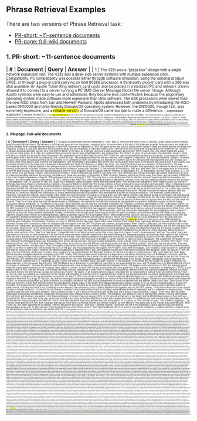 ## Phrase Retrieval Examples

There are two versions of Phrase Retrieval task:
* [PR-short: ~11-sentence documents](#1-pr-short-11-sentence-documents)
* [PR-page: full-wiki documents](#2-pr-page-full-wiki-documents)

### 1. PR-short: ~11-sentence documents


| **#** | **Document** | **Query** | **Answer** |
| <small>1 | <small>The 425t was a "pizza box" design with a single network expansion slot. The 433s was a desk-side server systems with multiple expansion slots. Compatibility. PC compatibility was possible either through software emulation, using the optional product DPCE, or through a plug-in card carrying an Intel 80286 processor. A third-party plug-in card with a 386 was also available. An Apollo Token Ring network card could also be placed in a standard PC and network drivers allowed it to connect to a server running a PC SMB (Server Message Block) file server. Usage. Although Apollo systems were easy to use and administer, they became less cost-effective because the proprietary operating system made software more expensive than Unix software. The 68K processors were slower than the new RISC chips from Sun and Hewlett-Packard. Apollo addressed both problems by introducing the RISC-based DN10000 and Unix-friendly Domain/OS operating system. However, the DN10000, though fast, was extremely expensive, and a <span style="background-color: #FFFF00">reliable version</span> of Domain/OS came too late to make a difference. | <small>dependable adaptation | <small>reliable version |
| <small>2 | <small>The <span style="background-color: #FFFF00">unpredictable nature</span> of life in the oPt is primarily due to the lack of control Palestinians have over their own affairs. This creates numerous obstacles to planning and implementing a monitoring program. Support. In the past financial support has been awarded by Oxfam-GB and UNICEF. References. 1 United Nations Millennium Development Goals (MDG’s)  2 UN MDG 7 – Target 10: United Nations Millennium Development Goal 7 aims to ensure environmental sustainability. Among the targets related to Goal 7, is Target 10: “To cut in half, by 2015, the proportion of people without sustainable access to safe drinking water and basic sanitation”. 3 The Palestinian Central Bureau of Statistics (PCBS) identified 708 communities within the oPt as part of the only comprehensive census in 1997. | <small>changeable character | <small>unpredictable nature |
| <small>3 | <small>All dependency libraries (OpenSSL, libcurl, zlib) are under similarly liberal open source license. The underlying standards are all Royalty Free as specified in Liberty Alliance and OASIS IPR policies. The TAS3 architecture, of which ZXID is the reference implementation, is covered by TAS3 Consortium "Royalty free to implement and use" pledge at www.tas3.eu section "Install and configure" (http://vds1628.sivit.org/tas3/?page_id=150#section3) History. ZXID was started in 2005 by Sampo Kellomäki while still working with Symlabs. In 2006 Sampo obtained a commitment from Symlabs to release the code under the Apache2 license, which effectively made ZXID an open source project. In 2009 the TAS3 project adopted ZXID as the reference implementation of TAS3 core security technologies. The 1.0 release and end of <span style="background-color: #FFFF00">initial development phase</span> happened in May 2011. ZXID is considered to be stable with respect to SAML2, ID-WSF2, and XACML2 features. ZXID continues to be an active open source project (as of October 2014) and new features, some of which may not be stable, continue to be added. | <small>beginning growth period | <small>initial development phase |
| <small>4 | <small>This myth symbolises the equipoise of yin and yang, here the fire of knowledge (reason and craft) and earthly stability. "Yan" is flame, scorching fire, or an excess of it (it is important to note that graphically it is a double "huo", "fire"). As an excess of fire brings destruction to the earth, it has to be controlled by a ruling principle. Nothing is good in itself, without limits; good outcomes depend on the proportion in the composition of things and their interactions, never on extremes in absolute terms. Huangdi and Yandi are complementary opposites, necessary for the existence of one another, and they are powers that exist together within the human being. "Bixia" mother goddess worship. The worship of mother goddesses for the cultivation of offspring is present all over China, but predominantly in northern provinces. There are nine main goddesses, and all of them tend to be considered as manifestations or attendant forces of a singular goddess identified variously as Bixia Yuanjun (the Lady of the Blue Dawn, , also known as the "Tiānxiān Niángniáng" , "Heavenly Immortal Lady", or "Tàishān Niángniáng" , "Lady of Mount Tai", or also "Jiǔtiān Shèngmǔ" , "Holy Mother of the Nine Skies") or Houtu, the goddess of the earth. Bixia herself is identified by Taoists as the more ancient goddess Xiwangmu, The general Chinese term for "goddess" is "nǚshén", and goddesses may receive many qualifying titles including "mǔ" ( "mother"), "lǎomǔ" ( "old mother"), "shèngmǔ" ( "holy mother"), "niángniáng" ( "lady"), "nǎinai" ( "granny"). The additional eight main goddesses of fertility, reproduction and growth are: Altars of goddess worship are usually arranged with Bixia at the center and two goddesses at her sides, most frequently the Lady of Eyesight and the Lady of Offspring. A <span style="background-color: #FFFF00">different figure</span> but with the same astral connections as Bixia is the Goddess of the Seven Stars ( "Qīxīng Niángniáng"). | <small>contrasting being | <small>different figure |
| <small>5 | <small>5. Although it was converted back later, the test successfully demonstrated chopper control trams could operate on the Melbourne tram system without causing interference, and all Z3-class trams were fitted with chopper controls. In March 2006, Z1-class' 81 was returned to service as the Karachi to Melbourne Tram for the 2006 Commonwealth Games. Renumbered W-11 in recognition of buses operated in Karachi, Pakistan famous for their entertainment value, it was decorated with lush designs and played Bhangra and Pakistani music. For the duration of the games it operated on the City Circle. It returned to service in the summer of 2006/07 operating Friday night City Circle services. Most of Z1-class were withdrawn following the introduction of the C and D class trams in 2001/02. Most were sold at auction, with some being donated to tram museums. In December 2013, 30 were still in service, by December 2015, 15 remained with the last withdrawn on 24 April 2016. Four have been preserved. Their internal refurbishment had less refurbished features than Z3-class, only <span style="background-color: #FFFF00">seat pads</span> and grab rails/anchors were replaced. | <small>bench mats | <small>seat pads |
| <small>6 | <small>The pelham is never legal for use in any western riding discipline, where either a snaffle bit or a curb bit is used. Driving. Variations of the pelham bit are often seen in driving in situations where a bit more control is required that can be obtained with a snaffle alone or with a combination of snaffle and overcheck. Shank designs and size are governed by the rules for various forms of competition and very considerably across disciplines from combined driving to draft horse showing. Polo. In polo, a pelham bit is one of the two bits most commonly used (the other being a gag bit). Double reins are held in one hand. Neck reining is used almost exclusively, and riders have <span style="background-color: #FFFF00">little or no need</span> to adjust the reins while riding. Draw reins are commonly used, on the snaffle ring. The rein lengths are adjusted so that the rein used normally is the snaffle rein, with the curb rein only coming into effect when needed. Such techniques are not legal in show disciplines and are exclusive to polo. | <small>don't require | <small>little or no need |
| <small>7 | <small>This caused some friction with Alex's brother and sisters; even their parents noticed the heightened levels of hostility and forced the children to see a psychologist. Alex eventually gave the others' powers back; the four reverted to their original names (except Alex, who named himself "Zero-G" and Julie, who was now called "Starstreak", the name Katie had chosen when she had Julie's powers). Speedball later tried to recruit Alex back into the New Warriors. Alex politely refused, citing the conflicts his membership would cause among his siblings, though Katie offered her services, to Speedball's chagrin. At some point outside of any <span style="background-color: #FFFF00">published story</span>, their parents discovered that the children had superpowers and were active as superheroes. Why Power Pack's parents could now retain this information without suffering mental trauma and insanity – thanks to telepathic manipulation by Byrel Whitemane that had previously been established as impossible to circumvent – has not been explained. Following the events of the 2000 mini-series, Julie left the family home in unrevealed circumstances to try to become an actress in Los Angeles. Despite Julie's departure from Power Pack, the team defeats Big Wheel. Katie is later seen in costume having beaten several A.I.M. agents unconscious, when Flatman and Doorman offered her membership in the Great Lakes Avengers but she declined, and Power Pack fight Grizzly in New Jersey, a sighting which is used as his alibi against charges that he robbed Madison Square Garden. During Marvel's "Civil War" event, Alex's codename Powerhouse was briefly mentioned by Hindsight Lad, an ex-teammate responsible for outing the secret identities of many New Warriors. | <small>disclosed narrative | <small>published story |
| <small>8 | <small>Bennelong and a companion became the first Australians to sail to Europe, where they met King George III. Bungaree accompanied the explorer Matthew Flinders on the first circumnavigation of Australia. Pemulwuy was accused of the first killing of a white settler in 1790, and Windradyne resisted early British expansion beyond the Blue Mountains. Conflict and disease. According to the historian Geoffrey Blainey, in Australia during the colonial period: "In a thousand isolated places there were occasional shootings and spearings. Even worse, smallpox, measles, influenza and other new diseases swept from one Aboriginal camp to another ... The main conqueror of Aborigines was to be disease and its ally, demoralisation". Conflict in the Hawkesbury Nepean river district near the settlement at Sydney continued from 1795 to 1816, including Pemulwuy's War (1795–1802), Tedbury's War (1808–1809) and the Nepean War (1814–1816), as well as the interwar violence of the 1804–1805 Conflict. It was fought using mostly guerrilla-warfare tactics; however, several conventional battles also took place. The wars resulted in the defeat of the Hawkesbury and Nepean Indigenous clans who were subsequently dispossessed of their lands. Even before the arrival of European settlers in <span style="background-color: #FFFF00">local districts</span> beyond coastal New South Wales, Eurasian disease often preceded them. | <small>regional sectors | <small>local districts |
| <small>9 | <small>Restraint advocates see nationalism as a powerful force, one that makes states even more resistant to outside conquest and thus makes the international system more stable. Restraint proponents also argue, drawing on thinkers like the Prussian strategist Carl von Clausewitz, that military force is a blunt, expensive, and unpredictable instrument, and that it accordingly should only be used rarely, for clear goals. Restraint is distinct from isolationism: isolationists favor restricting trade and immigration and tend to believe that events in the outside world have little impact within the United States. As already noted, it is sometimes confused with non-interventionism. Restraint, however, sees economic dynamism as a <span style="background-color: #FFFF00">key source</span> of national power and accordingly tends to argue for a relatively open trade system. Some restrainers call for supporting this trade system via significant naval patrols; others suggest that the international economy is resilient against disruptions and, with rare exceptions, does not require a powerful state to guarantee the security of global trade. Offshore balancing. In offshore balancing, the United States would refrain from significant involvement in security affairs overseas except to prevent a state from establishing hegemony in what offshore balancers identify as the world's three key strategic regions: western Europe, Northeast Asia, and the Persian Gulf. This strategy advocates a significantly reduced overseas presence compared to liberal hegemony, but argues that intervention is necessary in more circumstances than restraint. Offshore balancing is associated with offensive realist theories of state behavior: it believes that conquest can often enable states to gain power, and thus that a hegemon in regions with large economies, high populations, or critical resources could quickly become a global menace to U.S. national interests. | <small>main seed | <small>key source |
| <small>10 | <small>In Japan, the use of harpoons has been shown to yield a <span style="background-color: #FFFF00">poor rate</span> of instantaneous fatalities. Historic versions. Albert Moore's explosive harpoon. Among many patents for explosive harpoons is Albert Moore's patented hand-dart explosive harpoon. It was invented on March 16, 1844 (U.S. Patent No. 3,490). This was the first handheld explosive harpoon ever invented. No other equipment was required, and a small boat equipped with these harpoons could take down a whale or other similar marine creatures. Charles Burt’s explosive harpoon. Patented on May 6, 1851, by Charles Burt of Belfast, Maine (U.S Patent No. 8,073), this was the second harpoon of its kind. | <small>low percentage | <small>poor rate |
| <small>11 | <small>Davies’ division and the 2nd Iowa continually repelled <span style="background-color: #FFFF00">enemy attacks</span> while defending the line near the Robinett battery throughout the day. In the mid-afternoon, the Confederate forces staged one last desperate attack. The confederate forces charged at the 2nd Iowa with a large force, pushing the regiment backwards, a few of the enemy reaching the city. Here, the 2nd Iowa quickly regrouped and charged at the enemy, regaining the ground and capturing thirty-one enemy soldiers and one enemy flag. In the meantime, the final desperate charge to take the Robinett Battery occurred. Corporal John Bell of the 2nd Iowa described the final attack by the Confederates when he wrote: "No braver or more desperate assault was ever made, and as the shot and shells of our siege guns, accurately trained by months of skillful practice, tore dreadful gaps in the ranks of the enemy with the only effect of causing them to close up these gaps and press resistlessly forward, apparently as devoid of fear as wooden men, I thought, “These are not human beings; they are devils.”" However brave the men of the Confederate army were on the charge, their effort was of no use. Although many of the Confederate soldiers reached the Robinett battery, the nearby Phillips battery opened fire upon them forcing the men to retreat. Worn out from two long and hot days of fighting without reinforcements and dwindling supplies, the Confederate forces could not muster another attack. The Federal army remained in control of the city of Corinth. The 2nd Iowa fought in the Battle for Corinth with a force numbering 346. During the two days of fighting, the 2nd Iowa suffered a total of 108 casualties. | <small>opponent fights | <small>enemy attacks |
| <small>12 | <small>While attempting to travel to Stanleyville, a stronghold of pro-Lumumba support, his "own popularity" plagued him, as he meant to win over the countryside he stopped for speeches, allowing his captors to draw nearer to him and his family. Lumumba was ultimately murdered by his enemies in Katanga, with Belgian government participation. U.S. intelligence was kept informed. The United Nations Security Council was called into session on December 7, 1960, to consider Soviet demands that the UN seek Lumumba's immediate release, the immediate restoration of Lumumba as head of the Congo government, the disarming of the forces of Mobutu, and the immediate evacuation of Belgians from the Congo. Soviet Representative Valerian Zorin refused U.S. demands that he disqualify himself as Security Council President during the debate. Hammarskjöld, answering Soviet attacks against his Congo operations, said that if the UN forces were withdrawn from the Congo, "I fear everything will crumble." Lumumba fled <span style="background-color: #FFFF00">house arrest</span> in the capital in late November 1960. Following a U.N. report that Lumumba had been mistreated by his captors, his followers threatened (on December 9, 1960) to seize all Belgians and "start cutting off the heads of some of them" unless Lumumba was released within 48 hours. On January 14, 1961, Larry Devlin was informed of Lumumba's escape from house arrest and ultimate capture by Mobutu's forces. Lumumba was to be transferred to South Kasai, whose leader was intent on murdering Lumumba. Lumumba's scheduled transfer was suddenly switched from South Kasai to Katanga, whose leader also vowed to murder him. | <small>domicile sentence | <small>house arrest |
| <small>13 | <small>Titan II launch vehicle. The most <span style="background-color: #FFFF00">famous use</span> of the civilian Titan II was in the NASA Gemini program of crewed space capsules in the mid-1960s. Twelve Titan II GLVs were used to launch two U.S. uncrewed Gemini test launches and ten crewed capsules with two-person crews. All of the launches were successful. Starting in the late 1980s, some of the deactivated Titan IIs were converted into space launch vehicles to be used for launching U.S. Government payloads. The final such vehicle launched a Defense Meteorological Satellite Program (DMSP) weather satellite from Vandenberg Air Force Base, California, on 18 October 2003. Titan III. The Titan III was a modified Titan II with optional solid rocket boosters. It was developed on behalf of the United States Air Force as a heavy-lift satellite launcher to be used mainly to launch American military payloads and civilian intelligence agency satellites such as the Vela Hotel nuclear-test-ban monitoring satellites, observation and reconnaissance satellites (for intelligence-gathering), and various series of defense communications satellites. The Titan III core was similar to the Titan II, but had a few differences. These included: The Titan III family used the same basic LR-87 engines as Titan II (with performance enhancements over the years), however SRB-equipped variants had a heat shield over them as protection from the SRB exhaust and the engines were modified for air-starting. | <small>well-known employment | <small>famous use |
| <small>14 | <small>The Central Waterfront of Seattle, Washington, United States, is the most urbanized portion of the Elliott Bay shore. It runs from the Pioneer Square shore roughly northwest past Downtown Seattle and Belltown, ending at the <span style="background-color: #FFFF00">Broad Street site</span> of the Olympic Sculpture Park. The Central Waterfront was once the hub of Seattle's maritime activity. Since the construction of a container port to its south in the 1960s, the area has increasingly been converted to recreational and retail uses. As of 2008, several century-old piers are devoted to shops and restaurants. There are several parks, a Ferris wheel, an aquarium, and one over-water hotel. Some docks remain on the Central Waterfront, under the authority of the Port of Seattle, including a cruise ship dock, ferry terminals, and a fireboat dock. There are many architectural vestiges of the area's past status as the heart of a port, and a handful of businesses have remained in operation since that time. Location and extent. As with most Seattle neighborhoods, the Central Waterfront has no defined and agreed-upon boundaries. | <small>Broad Street location | <small>Broad Street site |
| <small>15 | <small>Gregg Easterbrook described the Copenhagen Accord as "vague, nonbinding comments about how other people should use less fossil fuel". According to Easterbrook, international climate change negotiations are "complex, expensive and goin' nowhere" and are prone to creating the appearance of action while distracting attention from the lack of real change. In the week following the end of the Copenhagen summit, carbon prices in the EU dropped to a six-month low. The Copenhagen Accord asked countries to submit emissions targets by the end of January 2010, and paves the way for further discussions to occur at the 2010 UN climate change conference in Mexico and the mid-year session in Bonn. By early February, 67 countries had registered their targets. Countries such as India and Association of Island States made clear that they believed that Copenhagen Accord could not replace negotiations within the UNFCCC. Other commentators consider that "the future of the UN's role in international climate deals is now in doubt." Failure blamed on developed countries. George Monbiot blamed the failure of the conference to achieve a <span style="background-color: #FFFF00">binding deal</span> on the United States Senate and Barack Obama. By negotiating the Copenhagen Accord with only a select group of nations, most of the UN member states were excluded. If poorer nations did not sign the Accord then they would be unable to access funds from richer nations to help them adapt to climate change. | <small>contractual agreement | <small>binding deal |
| <small>16 | <small>Arsen Zahray discovered these order 4 and 5 hexagons: The order 4 hexagon starts with 3 and ends with 39, its rows summing to 111. The order 5 hexagon starts with 6 and ends with 66 and sums to 244. An order 5 hexagon starting with 15, ending with 75 and summing to 305 is this: A higher sum than 305 for order 5 hexagons is not possible. Order 5 hexagons, were the "X" are placeholders for order 3 hexagons, which complete the <span style="background-color: #FFFF00">number sequence</span>. In the upper fits the hexagon with the sum 38 (numbers 1 to 19) and in the lower one of the 26 hexagons with the sum 0 (numbers -9 to 9). (for more informations visit the )  39 35 -14 21 -20  -16 -12 37 22 34 -4  X X X -5 -7 -1 36  X X X X -13 -17 30 23  X X X X X -6 24 -21 26  X X X X -3 0 28 -2  X X X 27 -11 -18 25  -15 -9 33 -8 29 31  38 32 -10 20 -19  30 28 -18 -13 -27  -30 -28 18 15 13 12  X X X 27 21 -22 -26  X X X X -11 -24 16 19  X X X X X -12 10 -20 22  X X X X -16 -21 11 26  X X X 20 14 -19 -15  -29 -25 17 24 23 -10  29 25 -17 -14 -23 An order 6 hexagon can be seen below. It was created by Louis Hoelbling, October 11, 2004: It starts with 21, ends with 111, and its sum is 546. This magic hexagon of order 7 was discovered using simulated annealing by Arsen Zahray on 22 March 2006: It starts with 2, ends with 128 and its sum is 635. An order 8 magic hexagon was generated by Louis K. Hoelbling on February 5, 2006: It starts with -84 and ends with 84, and its sum is 0. Magic T-hexagons. Hexagons can also be constructed with triangles, as the following diagrams show. | <small>digit series | <small>number sequence |
| <small>17 | <small>Guy or Guido (died before 819) was appointed to replace the late Roland as Warden of the Breton March after his death at the Battle of Roncesvalles in 778. Guy no more effectively exercised control over Brittany than his predecessor, but was the <span style="background-color: #FFFF00">chief contact</span> by which the Bretons knew French policy. His actual territory of control was the County of Nantes. Carolingian infighting distracted Guy and prevented him from exhibiting any real authority. It was to be Norman pressure on the Bretons which would open a portal to a French dynasty in Brittany under Berengar of Rennes. Guy was the son of Lambert and Teutberga of the Austrasian family of the Guideschi. Guy received his charge in Neustria and Nantes about 799, at the same time that his brother Frodoald received the county of Vannes. | <small>source of communication | <small>chief contact |
| <small>18 | <small>These advantages include the sharing of family language, values, and background. These advantages tend to filter into the respect they have towards one another and the sacrifice of individual task for the well-being of the business. Conflicts can arise due to the lack of, or the absence of, common goals for the business. A <span style="background-color: #FFFF00">frequent issue</span> that family businesses face is whether or not the separation of business and family roles are clear. Another issue may include making difficult decisions when it comes to what is best for the business and what is best for the family. Well over half of all family business end up failing before the second successor takes ownership and almost 90% will fail before the third successor takes ownership. Responses to workplace relationships. Responses that can be resulted from workplace relationships involve job productivity, worker morale, worker motivation, job satisfaction, job involvement, and gossip. In addition to these, managers can make decisions such as promotions, relocations, and terminations.Features of friendships include voluntary interaction, informality, communal norms, and socio-emotional goals. Features of organizations include involuntary interactions, formality, exchange norms, and instrumental goals. These features clash with each other when a workplace relationship is occurring. | <small>common problem | <small>frequent issue |
| <small>19 | <small>However, in order to avoid some issues, more powerful safety analysis techniques are constantly being developed. As safety and security issues can occur anytime, intentionally or not, more preventive strategies against loss or hacking are enhanced. These actions aim to focus on the possible causes of the problem, rather than solving an <span style="background-color: #FFFF00">already critical situation</span>. Computing. Computer security tries to defend computers by assuring that their networks are not accessed or disrupted. They approach different tactics in order to protect against attackers, creating barriers or lines of defense, through firewalls or encryption. However, losses result also from actions not executed properly (such as human errors) or from system errors among components. Losses could be prevented through preventive strategies and tactics. Security analysts could find possible attackers, highlighting their reasons, potential and purpose. Owning proper knowledge, security experts could assess their own system and identify the most suitable defense strategy. Tracing is one of the methods used by people in order to find any issue or deficiency in their system. | <small>at present precarious state | <small>already critical situation |
| <small>20 | <small>Many underwater work and activity skills are not directly related to the use of scuba equipment. Example applications: Training, assessment and certification. Scuba skills training is primarily provided by practical instruction directed by a registered or certified diving instructor. Additional practice and skills maintenance are the diver's responsibility. Recreational divers may attend refresher courses, which may involve revisions to earlier practices. Service providers such as dive shops and charter boats may require a checkout dive for divers unfamiliar with the region, or who haven't dived for some time. The checkout dive allows the diver to demonstrate basic skills relevant to the expected conditions. It is the individual diver's responsibility to maintain sufficient skill and fitness to dive safely and not endanger themselves or others, and to judge whether they are ready to handle the anticipated conditions. Skills retention. Although many scuba skills are safety critical, most are straightforward and are easily retained once learned given <span style="background-color: #FFFF00">occasional practice</span>. Recreational diver training. | <small>sporadic training | <small>occasional practice |
| <small>21 | <small>However, the <span style="background-color: #FFFF00">cunning man</span> returned, dug up the treasure and took it all. After some time, the naive man visited the cunning man and told him that he needed some of the money, so they both went to the tree, dug up the area and found nothing. Immediately the cunning man turned on the naive man and accused him of taking all the money. The naive man, protesting his innocence, ended up in court with the cunning man. The judge asked the cunning man to provide evidence for his claim, the cunning man claimed that the tree would testify that the naive man stole all the money. The judge, intrigued, took the court to the tree to hear its testimony. The cunning man had told his father to hide in the tree and pretend to be the voice of the tree when asked questions. After the tree answered the judges questions, the flabbergasted judge ordered the tree to be burnt down. The father, within the tree, started to scream and jumped out of the tree and confessed the whole plot to the judge. The judge then ruled in favour of the naive man and the cunning man had to return the dinars (gold coins). Sub-story thirteen - The merchant, the iron and the mice. | <small>crafty male | <small>cunning man |
| <small>22 | <small>They were very similar to the preceding W6-class, but with upholstered seats throughout. Thirteen had their frames built by Ansair. As of January 2020, none remained in service with Yarra Trams. Six W7 class trams are preserved by <span style="background-color: #FFFF00">heritage groups</span> in Australia and New Zealand. W8. SW6 922 was partly modernised at Preston Workshops in 1993. It was to be a prototype for rebuilding the remaining SW6 fleet with air conditioning, roller bearings, modern head and tail lights, fluorescent interior lighting, dot-matrix display and pantograph using many of the same components as used in the A2 and B2 class trams. It was designated the W8 class and renumbered 1101. The rebuild radically altered the appearance of the tram and the National Trust ordered the conversion be suspended before completion. Four (946, 957, 959 and 1010) were subsequently modernised from 2012 and designated the W8-class. The upgrades include improved traction motors, suspension and braking, improved crashworthiness and LED lighting, while retaining the general appearance of the original SW6 and W7s. | <small>familial communities | <small>heritage groups |
| <small>23 | <small>Preoperational children have not achieved this yet; their thinking is centered, which is defined as a propensity to focus on one salient aspect or one dimension of a problem while simultaneously neglecting other potentially relevant aspects. During Concrete Operational Stage. The concept of centration is observed predominantly in children in the preoperational stage of cognitive development. Conversely, children in the concrete operational stage demonstrate decentration - an ability to recognize <span style="background-color: #FFFF00">alternate point</span> of views and a straying away from egocentric thinking. Piaget concluded that, by age 7, children were able decenter their thoughts and acknowledge perspectives different than their own. This was evidenced by the consistent and correct selection of photographs by seven- and eight-year-olds in the 1956 study. An example of a correct answer would be if the child and the doll were situated on the complete opposite sides of the mountain model with a tree on the child's side and a large mountain in the middle acting as a visual barrier. A preoperational child would claim that the doll could see the tree, whereas the concrete operational child would select a photograph without the tree since the mountain is large enough to block the tree from the doll's view. A concrete operational child would pass the Three Mountain Problem task. Follow Up Studies. There has been some criticism that the Three Mountain Problem was too difficult for the children to understand, compounded with the additional requirement of matching their answer to a photograph. | <small>other modes | <small>alternate point |
| <small>24 | <small>Others asserted the existence of "a Communist plot to deplete the brainpower and sap the strength of a generation of American children". Dr. Charles Bett, a prominent anti-fluoridationist, charged that fluoridation was "better than using the atom bomb because the atom bomb has to be made, has to be transported to the place it is to be set off while poisonous fluorine has been placed right beside the water supplies by the Americans themselves ready to be dumped into the water mains whenever a Communist desires!" Similarly, a right-wing newsletter, the "American Capsule News", claimed that "the Soviet General Staff is very happy about it. Anytime they get ready to strike, and their 5th column takes over, there are tons and tons of this poison "standing by" municipal and military water systems ready to be poured in within 15 minutes." This controversy had a direct impact on local program during the 1950s and 1960s, where referendums on introducing fluoridation were defeated in over a thousand Florida communities. It was not until as late as the 1990s that fluoridated water was consumed by the majority of the population of the United States. The communist conspiracy argument declined in influence by the mid-1960s, becoming associated in the <span style="background-color: #FFFF00">public mind</span> with irrational fear and paranoia. It was portrayed in Stanley Kubrick's 1964 film "Dr. Strangelove", in which the character General Jack D. Ripper initiates a nuclear war in the hope of thwarting a communist plot to "sap and impurify" the "precious bodily fluids" of the American people with fluoridated water. Another satire appeared in the 1967 movie "In Like Flint", in which a character's fear of fluoridation is used to indicate that he is insane. Some anti-fluoridationists claimed that the conspiracy theories were damaging their goals; Dr. Frederick Exner, an anti-fluoridation campaigner in the early 1960s, told a conference: "most people are not prepared to believe that fluoridation is a communist plot, and if you say it is, you are successfully ridiculed by the promoters. It is being done, effectively, every day ... some of the people on our side are the fluoridators' 'fifth column'." | <small>perspective of humanity | <small>public mind |
| <small>25 | <small>Women tend connect more with their group members by exhibiting behaviors such as smiling more, maintaining eye, and are more diplomatic with their comments (Forsyth, 2010). The differences between men and women may suggest evolutionary stressors that have contributed to the development of these relationship and task oriented tendencies between men and women. Another explanation, proposed by Eagly and Carli (2007), attributes many of these findings not to average gender differences per se, but to a "selection effect" caused by gender bias and discrimination against women, whereby easier standards for men in attaining leadership positions as well as the fact that men make up the majority of executives results in a higher average of exceptionally skilled women than men in some leader roles. Women tend to feel more excluded from career related and informal interactions with the senior management compared to men. In fact, the term "glass ceiling" can be used to describe the hindrance women face in career advancement to top management positions. The tendency of men to dominate women in informal discussion groups has been observed in a number of scenarios including when both sexes were deemed to be androgynous, when group members were committed to equality of sexes, when women were more dispositionally dominant than men, and when both sexes were extroverted. Furthermore, it has been observed that the dispositionally dominant person is more likely to emerge as a leader in same-sex dyads, but in mixed-dyads, the dominant male is more likely to emerge as leader compared to a dominant female. A similar study conducted by the Management Research Group of 17,491 questionnaires found that out of common leadership competency areas surveyed, women were rated higher by their superiors in areas like credibility with management, future potential, insight, sensitivity, and working with diverse people. Men were ranked higher in business aptitude, <span style="background-color: #FFFF00">financial understanding</span>, and strategic planning, which the researchers note are seen to be critical to corporate advancement. No gender differences were found in competencies such as team performance, effective thinking, and willingness to listen and no differences were found in overall effectiveness. However, many of these studies on gender differences in leadership style rely on leader-only self-report data, which many leadership scholars describe as unreliable at best. | <small>fiscal knowledge | <small>financial understanding |

### 2. PR-page: Full-wiki documents

| **#** | **Document** | **Query** | **Answer** |
| <small>1 | <small>Martha Elizabeth Beall Mitchell (September 2, 1918 – May 31, 1976) was the wife of John N. Mitchell, United States Attorney General under President Richard Nixon. She became a controversial figure with her outspoken comments about the government at the time of the Watergate scandal. Early education and family life. Martha Elizabeth Beall Jennings Mitchell was born in Pine Bluff, Arkansas on September 2, 1918. She grew up the only child of cotton broker George V. Beall and drama teacher Arie Beall (née Ferguson). Living in a rural area, Mitchell's friends lived far away, and she recalled in a "Saturday Evening Post" interview that she mostly grew up playing with the children of her "mammy," or African-American domestic worker, who lived with the family on the farm. As a little girl, she liked to sing, particularly as a member of her church choir. Her mother hoped she would become an opera singer. As a child, she studied singing around the country and, at Northwestern, she studied piano. For the first six years of her education, she attended a private school, switching to a public one during the Great Depression. She graduated from Pine Bluff High School in 1937. Under her high school yearbook picture was the quote, "Love its gentle warble, I love its gentle flow, I love to wind my tongue up, And I love to let it go." Her biographer noted that she was dyslexic, and struggled to read aloud. She attended Stephens College in Columbia, Missouri, with hopes of studying premed; she had wanted to be a pediatrician when she grew up, but blamed her Southern accent for difficulty with learning Greek and Latin. Instead, she became a Red Cross Nurse's Aide in one of the organization's very first chapters, and claimed that, at one time, she had given more hours to the service than anyone else in the country. She eventually transferred to the University of Arkansas at Fayetteville and finally the University of Miami, At college, she joined Chi Omega and was president of Sigma Iota Chi. She was fascinated by the arts, and had dreams of becoming an actress, but her family would not allow it. She ultimately received a BA in history. After graduation, she worked for about a year as a seventh-grade teacher in Mobile, Alabama, before leaving the profession, saying she "despised" it. She returned to Pine Bluff in 1945 and, after World War II, she began work as a secretary at the Pine Bluff Arsenal. She was soon transferred (along with her boss, Brigadier General Augustin Mitchell Prentiss) to Washington, D.C.. In Washington, she met Clyde Jennings, Jr., a US Army officer from Lynchburg, Virginia. They married on October 5, 1946 in Pine Bluff and moved to Rye, New York. Soon after they wed, he was honorably discharged, and he took up work as a traveling handbag salesman. By Jennings, she had a son, Clyde Jay Jennings, on November 2, 1947. Jennings, however, spent a lot of time away from home, and (according to Mitchell) it led to the couple's separation on May 18, 1956 and eventual divorce on August 1, 1957. She once said as soon as she met John N. Mitchell, she was "impressed with his suaveness and intellect," and the couple married on December 30, 1957, settling in Rye, New York. John worked as a lawyer in Manhattan, earning a year, and the couple purchased a home on the grounds of the Apawamis Club. On January 10, 1961, the couple had a daughter, Martha Elizabeth, whom they nicknamed Marty. They enrolled their daughter in Stone Ridge Country Day School in Bethesda, Maryland, despite not being Roman Catholics, because of Mitchell's belief that "the Roman Catholic schools are about the only ones that have discipline." Move to Washington and the Watergate scandal. John Mitchell and Richard Nixon's professional careers converged when, on New Year's Eve 1966, their law offices combined to become Nixon Mudge Rose Guthrie Alexander and Mitchell. Although their status as friends is debated, when Nixon was elected president in 1968, he appointed John Mitchell as his Attorney General. The position necessitated that the family move to Washington DC, and their home in the "fashionable" Watergate complex, at the time, was estimated to be worth . Mitchell first came to national attention after she remarked to a television reporter that Washington DC peace demonstrations held in November 1969 reminded her husband of a Russian revolution. The statement, widely viewed as indiscreet, increased her notoriety and coverage in the media. She had the custom of having an evening drink, and then calling reporters with political gossip or information she had gleaned while rifling through her husband's papers or eavesdropping on his conversations. During this time, Mitchell's renown as an outspoken socialite grew, and she made regular appearances on talk shows and variety shows, such as "Laugh-In". By the following year, in November 1970, a Gallup poll indicated that 76 percent of Americans recognized who she was, and she made the cover of "Time" in an issue about the most influential women of Washington. Her reputation for frank and uncensored talk, generally in support of Republican issues, led to her being nicknamed "Martha the Mouth" or "The Mouth of the South". Nixon selected John to head the Committee to Re-Elect the President (commonly abbreviated to CRP, or deridingly, CREEP) for the 1972 campaign. During the campaign, however, Mitchell had begun to complain to her media contacts that the campaign had engaged in "dirty tricks" to win the election. A week before the 1972 burglary of the DNC headquarters in the Watergate office building, the Mitchells had traveled to Newport Beach, California to attend a series of fundraising events. While there, John received a phone call about the incident and immediately held a press conference denying any CRP involvement. John then returned to Washington DC, encouraging his wife to remain in California to enjoy the sunny weather. Meanwhile, however, he enlisted their security guard Steve King (a former FBI agent) to prevent her from learning about the break-in or contacting reporters. Despite these efforts, the following Monday, Martha acquired a copy of the "Los Angeles Times". Martha learned that James W. McCord Jr., the security director of the CRP and her daughter's bodyguard and driver, was among those arrested. This detail conflicted with the White House's official story that the break-in was unrelated to the CRP, and raised her suspicion. Martha unsuccessfully made attempts to contact her husband by phone, eventually telling one of his aides that her <span style="background-color: #FFFF00">next call</span> would be to the press. June 1972 kidnapping, aftermath and vindication. The following Thursday, on June 22, Mitchell made a late-night phone call to Helen Thomas of the United Press, reportedly Mitchell's favorite reporter. Mitchell informed Thomas of her intention to leave her husband until he resigned from the CRP. The phone call, however, abruptly ended. When Thomas called back, the hotel operator told her that Mitchell was "indisposed" and would not be able to talk. Thomas then called John, who seemed unconcerned and said, "[Martha] gets a little upset about politics, but she loves me and I love her and that’s what counts." In her subsequent report of the incident, Thomas said that it was apparent someone had taken the phone from Mitchell's hand and the woman could be heard saying "You just get away." Thomas's account was widely covered in the news, and many media outlets made efforts to find Mitchell for an interview. A few days later, Marcia Kramer, a veteran crime reporter of the "New York Daily News", tracked Mitchell to the Westchester Country Club in Rye, New York. Kramer found "a beaten woman" who had "incredible" black and blue marks on her arms. In what turned out to be the first of many interviews, Mitchell related how in the week following the Watergate burglary, she had been held captive in that California hotel and that it was King that had pulled the phone cord from the wall. After several attempts to escape from the balcony, she was physically accosted by five men, which had left her needing stitches. Herb Kalmbach, Nixon's personal lawyer, was summoned to the hotel and he decided to call for a doctor to inject her with a tranquilizer. The incident left her fearing for her life. Although the Watergate burglary was the leading story across all news formats, her reports were relegated to human-interest stories in major newspapers, including "The Times", "The Washington Post", and "The New York Daily News". Nixon aides, in an effort to discredit Mitchell, told the press that she had a "drinking problem", which was not entirely untrue. They also suggested that she was convalescing in Silver Hill Hospital, a psychiatric facility in Connecticut. Initially, Mitchell began contacting reporters when her husband's role in the scandal became known in an effort to defend him. She believed him to be a "fall guy" and encouraged him to turn against the President. Soon after the burglary, John resigned, citing his desire to spend more time with his family as the reason. However, the Mitchells separated in September 1973, with John suddenly moving out of the family home with their daughter, Marty. On January 1, 1975, he was convicted of perjury, obstruction of justice, and conspiracy for his involvement in the Watergate break-in; he served 19 months in a federal prison. They never saw each other again. Martha was also outspoken about the corruption in the GOP. In May 1976, she provided sworn testimony in a deposition at the offices of attorney Henry B. Rothblatt in connection with the Democratic party's million civil suit against the CRP. Because of her involvement in the scandal, she was discredited and abandoned by most of her family, except for her son Jay. It was not until February 1975 that McCord, after having been convicted for his role in the Watergate burglary, admitted that Mitchell was, in his words, "basically kidnapped", and corroborated her story. He further asserted that H. R. Haldeman, as well as other top aides of President Nixon, had been "jealous" of her popularity in the media and had sought out ways to embarrass her. Nixon was later to tell interviewer David Frost in 1977 that Martha was a distraction to John Mitchell, such that no one was minding the store, and "If it hadn't been for Martha Mitchell, there'd have been no Watergate." Personal life. Mitchell was Presbyterian and, while in New York, attended Marble Collegiate Church. She began to write her memoirs in 1973, but fearing it would mean she would get no money from her husband, never signed a contract. In April 1974, she got a short-lived job as the guest host of the program "Panorama" on Washington's WTTG; it only lasted a week. In 1975, Mitchell fell sick. As her health declined, she was called on by a small circle of friends that included her reporter friend, and eventual biographer, Winzola McLendon. McLendon reports that Mitchell was suicidal and without any income. Her lawyer, in an ongoing alimony dispute, described her as "desperately ill, without funds and without friends." Even so, her son, who was working as a researcher for the Senate Subcommittee on internal security, was said to have cared for her and served as her occasional spokesperson. In her final days, she subsisted on donations sent by sympathetic supporters. On May 31, 1976, in the advanced stages of multiple myeloma, Mitchell slipped into a coma and died at Memorial Sloan Kettering Hospital in New York City at age 57. Her son, Jay, and her estranged husband and daughter arrived at her funeral in Pine Bluff shortly after it began. The service was held at First Presbyterian Church. An anonymous supporter (a California admiral, according to the family) had sent a floral arrangement of white chrysanthemums that spelled "Martha was right." She is buried in the Bellwood Cemetery in Pine Bluff with her mother and grandparents. Public image. A November 1970 Gallup poll placed the public's opinion of her at 33-percent unfavorable to 43-percent favorable. She was known for her glamorous but "girly" fashion. Despite her fame as an outsized personality, those who knew her said she was often anxious before attending parties or public events, clutching her friend's arm, trembling, or even weeping. She refused to curtsy to Queen Elizabeth II at a garden party in July 1971, saying, "I feel that an American citizen should not bow to foreign monarchs." Scotland's Earl of Lindsay, a member of the Queen's Body Guard for Scotland, wrote Mitchell a letter of reprimand, and in a statement to the press said, "There is always hope she may learn some manners. She is a stupid woman. If she is going to shout her mouth off like that, she is bound to get shouted at." Legacy. Three years after her death, Washington newswoman and Mitchell-collaborator Winzola McLendon released a book called "Martha". The birthplace and childhood home of Martha Beall Mitchell, now the Martha Beall Mitchell Home and Museum, was added to the National Register of Historic Places in January 1978. On the second anniversary of her death, Martha Mitchell Expressway in Pine Bluff was named for her. Three years later to the day, a bust was erected in her honor at the Pine Bluff Civic Center with a plaque that reads "Ye shall know the truth and the truth shall make you free." Martha Mitchell was portrayed in the 1995 film "Nixon" by actress Madeline Kahn who, like Mitchell, died at the age of 57 of cancer. In 2004, a three-act play, "This is Martha Speaking...", by Thomas Doran premiered in Pine Bluff, Arkansas starring Lee Anne Moore as Martha Mitchell and Michael Childers as John Mitchell. That same year, a one-woman play about Mitchell, "Dirty Tricks" by John Jeter, appeared off-Broadway. The first episode of the podcast "Slow Burn", entitled "Martha", chronicled her role in the Watergate scandal. Mitchell was portrayed by Vanessa Bayer in the July 16, 2019 episode of the Comedy Central show "Drunk History". The "Martha Mitchell effect", in which a psychiatrist mistakenly or willfully identifies a patient's true but extraordinary claims as delusions, was named after her. | <small>coming appeal | <small>next call |
| <small>2 | <small>An intercity bus service (North American English) or intercity coach service (British English and Commonwealth English), also called a long-distance, express, over-the-road, commercial, long-haul, or highway bus or coach service, is a public transport service using coaches to carry passengers significant distances between different cities, towns, or other populated areas. Unlike a transit bus service, which has frequent stops throughout a city or town, an intercity bus service generally has a single stop at one location in or near a city, and travels long distances without stopping at all. Intercity bus services may be operated by government agencies or private industry, for profit and not for profit. Intercity coach travel can serve areas or countries with no train services, or may be set up to compete with trains by providing a more flexible or cheaper alternative. Intercity bus services are of prime importance in lightly populated rural areas that often have little or no public transportation. Intercity bus services are one of four common transport methods between cities, not all of which are available in all places. The others are by airliner, train, and private automobile. History. Stagecoaches. The first intercity scheduled transport service was called the stagecoach and originated in the 17th century. Crude coaches were being built from the 16th century in England, but without suspension, these coaches achieved very low speeds on the poor quality rutted roads of the time. By the mid 17th century, a basic stagecoach infrastructure was being put in place. The first stagecoach route started in 1610 and ran from Edinburgh to Leith. This was followed by a steady proliferation of other routes around the country. A string of coaching inns operated as stopping points for travellers on the route between London and Liverpool by the mid 17th century. The coach would depart every Monday and Thursday and took roughly ten days to make the journey during the summer months. They also became widely adopted for travel in and around London by mid-century and generally travelled at a few miles per hour. Shakespeare's first plays were staged at coaching inns such as The George Inn, Southwark. The speed of travel remained constant until the mid-18th century. Reforms of the turnpike trusts, new methods of road building and the improved construction of coaches all led to a sustained rise in the comfort and speed of the average journey—from an average journey length of 2 days for the Cambridge-London route in 1750 to a length of under 7 hours in 1820. Robert Hooke helped in the construction of some of the first spring-suspended coaches in the 1660s and spoked wheels with iron rim brakes were introduced, improving the characteristics of the coach. In 1754, a Manchester-based company began a new service called the "Flying Coach". It was advertised with the following announcement: "However incredible it may appear, this coach will actually (barring accidents) arrive in London in four days and a half after leaving Manchester." A similar service was begun from Liverpool three years later, using coaches with steel spring suspension. This coach took an unprecedented three days to reach London with an average speed of eight miles per hour. Even more dramatic improvements to coach speed were made by John Palmer at the British Post Office, who commissioned a fleet of mail coaches to deliver the post across the country. His experimental coach left Bristol at 4 pm on 2 August 1784 and arrived in London just 16 hours later. The golden age of the stagecoach was during the Regency period, from 1800 to 1830. The era saw great improvements in the design of the coaches, notably by John Besant in 1792 and 1795. His coach had a greatly improved turning capacity and braking system, and a novel feature that prevented the wheels from falling off while the coach was in motion. Obadiah Elliott registered the first patent for a spring-suspension vehicle. Each wheel had two durable steel leaf springs on each side and the body of the carriage was fixed directly to the springs attached to the axles. Steady improvements in road construction were also made at this time, most importantly the widespread implementation of Macadam roads up and down the country. Coaches in this period travelled at around 12 miles per hour and greatly increased the level of mobility in the country, both for people and for mail. Each route had an average of four coaches operating on it at one time - two for both directions and a further two spares in case of a breakdown en route. Motorbuses. The development of railways in the 1830s spelt the end for the stagecoaches across Europe and America, with only a few companies surviving to provide services for short journeys and excursions until the early years of the 20th century. The first motor coaches were acquired by operators of those horse-drawn vehicles. W. C. Standerwick of Blackpool, England acquired its first motor charabanc in 1911, and Royal Blue from Bournemouth acquired its first motor charabanc in 1913. Motor coaches were initially used only for excursions. In 1919, Royal Blue took advantage of a rail strike to run a coach service from Bournemouth to London. The service was so successful that it expanded rapidly. In 1920 the Minister of Transport Eric Campbell Geddes was quoted in Punch magazine as saying "I think it would be a calamity if we did anything to prevent the economic use of charabancs" and expressed concern at the problems caused to small charabanc and omnibus operators in parliament. In America, Carl Eric Wickman began providing the first service in 1913. Frustrated about being unable to sell a seven-passenger automobile on the showroom floor of the dealership where he worked, he purchased the vehicle himself and started using it to transport miners between Hibbing and Alice, Minnesota. He began providing this service regularly in what would start a new company and industry. The company would one day be known as Greyhound. In 1914, Pennsylvania was the first state to pass regulations for bus service in order to prevent monopolies of the industry from forming. All remaining U.S. states would soon follow. The coach industry expanded rapidly in the 1920s, a period of intense competition. The Road Traffic Act 1930 in the UK introduced a national system of regulation of passenger road transport and authorised local authorities to operate transport services. It also imposed a speed limit of 30 mph for coaches whilst removing any speed limit for private cars. The 1930s to the 1950s saw the development of bus stations for intercity transport. Many expanded from simple stops into major architecturally designed terminals that included shopping and other businesses. Intercity bus transport increased in speed, efficiency and popularity until the 1950s and 1960s, when as the popularity of the private automobile has increased, the use of intercity bus service has declined. For example, in Canada in the 1950s, 120 million passengers boarded intercity bus service each year; in the 1960s, this number declined to 50 million. During the 1990s, it was down to 10 million. Characteristics of intercity buses/coaches. Intercity buses, as they hold passengers for significant periods of time on long journeys, are designed for comfort. A sleeper bus is an example of a vehicle with optimum amenity for the longest travel times. Route and operation. An intercity coach service may depart from a bus station with facilities for travellers or from a simple roadside bus stop. A coachway interchange is a term (in the United Kingdom) for a stopping place on the edge of a town, with connecting local transport. Park and ride facilities allow passengers to begin or complete their journeys by automobile. Intercity bus routes may follow a direct highway or freeway/motorway for shortest journey times, or travel via a scenic route for the enjoyment of passengers. Intercity buses may run less frequently and with fewer stops than a transit bus service. One common arrangement is to have several stops at the beginning of the trip, and several near the end, with the majority of the trip non-stop on a highway. Some stops may have service restrictions, such as "boarding only" (also called "pickup only") and "discharge only" (also called "set-down only"). Routes aimed at commuters may have most or all scheduled trips in the morning heading to an urban central business district, with trips in the evening mainly heading toward suburbs. Intercity coaches may also be used to supplement or replace another transport service, for example when a train or airline route is not in service. Safety. Statistically, intercity bus service is considered to be a very safe mode of transportation. For example, in the United States there are about 0.5 fatalities per 100 million passenger miles traveled according to the National Safety Council. When accidents do occur, the large passenger capacity of buses means accidents are disastrous in their magnitude. For example, the Kempsey bus crash in Australia on 22 December 1989 involved two full tourist coaches, each travelling at 100 km/h, colliding head-on: 35 people died and 41 were injured. Intercity coach travel by country. Canada. Intercity coach service is the only public transit to reach many urban centres in Canada, and Via Rail services are very sporadic outside the Québec City–Windsor Corridor. Coach service is mostly privately owned and operated, and tends to be regionally focused. Greyhound Canada, once Canada's biggest intercity carrier, ceased operations in 2021. Major operators are listed below. China. In relatively developed regions of China where the motorway network is extensive, intercity coach is a common mean of transport between cities. In some cities, for example Shenzhen, nearly every town / district has a coach station. Hong Kong. There are numerous inter-city coach services between Hong Kong and various cities of Guangdong Province, e.g. Shenzhen, Guangzhou, Zhongshan and Zhuhai. These kinds of coaches are legally classified as a kind of non-franchised public bus, as "International Passenger Service". In addition, there are some coach services which just carry passengers between the city of Hong Kong and the border crossing at Shenzhen, without entering the city centre in Shenzhen or further. These services are termed 'short-haul cross-boundary coach service' by the Transport Department which nearly the whole journey is within the limits of Hong Kong, as opposed to 'long-haul cross-boundary coach service' which runs between cities. Germany. Intercity coach service in Germany became important in the decades following the Second World War, as the Deutsche Bundesbahn and the German federal post office operated numerous bus routes in major cities and metropolitan areas associated with each other. While rail was quicker and more convenient, the buses were a low-cost alternative. With the increasing prosperity of society and the growing use of the automobile, the demand fell significantly and most of these lines were abolished in the 1970s and 1980s. One exception was traffic from and to (West-)Berlin. A long-distance bus network linking Berlin with Hamburg and several other German locations was created at the time of German division because of the small number of train services between the cities. It still exists today. Until 2012 new long-distance bus lines could only be added in accordance with "Passenger Transportation Act" (PBefG), meaning if they did not compete with existing rail or bus lines. Since Germany - in contrast with many other European countries - has a well-developed rail network to all major cities and metropolitan areas, the domestic marketing of long-distance buses in Germany was much less significant than in many other countries. The existing lines were often international lines as exist in almost all European countries, and for the transportation within Germany, there was a ban. In 2012, the PBefG was amended, essentially allowing intercity bus services. Thus, since 1 January 2013 Coach services have been allowed if they are longer than 50 kilometers, which led to a fast-growing market with companies like Meinfernbus, Deinbus, Flixbus, ADAC Postbus, Berlin Linien Bus GmbH and City2City. Starting shortly after the establishment of the market a consolidation process occurred, which reduced the number of competing companies. ADAC Postbus became Postbus upon the ADAC leaving the cooperation. Meinfernbus and Flixbus fused to create a common company (currently the biggest operator of long-distance buses in Germany) while City2City folded operations. Deinbus came close to bankruptcy but secured an investor in time. Greece. Since Greece's rail network was underdeveloped, intercity bus travel became important in the post-war years. The main bus operator in Greece is KTEL. It was founded in 1952. Ireland. Generally slower than rail travel with refreshment and toilet stops required on longer routes. The main operators in the country are the Bus Éireann and private operators, such as JJ Kavanagh and Sons. The bus service between Dublin and Belfast is provided by Bus Éireann and Ulsterbus providing frequent service, including direct connections to Dublin Airport. Some bus services run overnight. Israel. Because of the weak-developed rail network and the small size of the country and the resulting low domestic air traffic, the long-distance bus cooperative Egged is the main public transport service in the country. Because of the widespread network, Egged is considered one of the largest bus companies in the world, in part because of the long-distance bus lines. However, in recent years Israel railways has expanded and upgraded its route network and other companies have taken over routes previously served by Egged. Netherlands. In the relatively small Netherlands there is a limited number of long-distance routes within the country. In 1994, the Interliner-network started with express buses on connections devoid of rail transport. Owing to high fares, a dense rail network and other reasons, the Interliner network fell apart into several different systems. In 2014, only a limited number of express buses existed as regular public transport usually under the name Qliner. Besides of regular public transport, a number of international bus companies serves Netherlands. Norway. Norway has long-distance bus routes within the country. They operate in barely inhabited areas, including mountains, and affect the construction of a comprehensive railway network. Except in the Oslo area, Norway has only a rather sparse rail network, which extends north of the Arctic Circle to Fauske and Bodø, and to the north of Narvik with a connection to the Swedish rail network. Many of the routes are based on random railways. In addition to this network, they provide public passenger transport by many more companies within Norway than airlines, shipping lines (including the Hurtigruten) and bus lines, including many long-distance bus lines. The buses used in the north of the country (especially in the county of Finnmark) have both a passenger compartment and a freight compartment in the rear: many remote villages are connected to the outside world only by these buses, thus achieving a large part of the cargo by bus to the city. Pakistan. Intercity bus transportation has risen dramatically in Pakistan due to the decline of Pakistan Railways and the unaffordable prices of airplanes for the average Pakistani. Numerous companies have started operating within the country such as Daewoo Express and Niazi Express, Manthar Bus Service and have gained considerable popularity due to their reliability, security and good service. Smaller vans are used for transportation in the mountainous north where narrow and dangerous roads make it impossible for the movement of larger buses. Former Yugoslavia. Intercity bus travel in Serbia, as well as in other countries of former Yugoslavia, is very popular in proportion to travel by rail and air. In some regions, data has shown that intercity bus routes have transported over ten times the number of passengers carried by intercity trains on the same competing routes. It has been a trend around Serbia and the Balkan region that small towns and some villages have their own flagship bus carrier, often branded with the last name of the family whose owner runs that bus company. Belgrade, the capital of Serbia, and Zagreb, the capital of Croatia, have very large central bus terminals that operate 24 hours a day. The largest intercity bus operator in the whole region is Lasta Beograd which operates from Serbia to many countries in Europe. Switzerland. Switzerland has an extremely dense network of interconnected rail, bus and ship lines, including some long-distance bus lines. Although Switzerland is a mountainous country, the rail network is denser than Germany's. Switzerland is an exception to the rule that long-distance bus lines are established especially in countries with inadequate railway network, or in areas with low population density. Some of the railway and main bus routes on Italian territory also serve to shorten the distance between Swiss towns. From Germany lines run from Frankfurt am Main, Heidelberg, Karlsruhe to Basel and Lucerne. Long-distance bus services in Switzerland: Taiwan. Most of the time, coaches in Taiwan is driving on Controlled-access highway, so it is mainly called Highway Coach (Chinese name:國道客運). e.g. KBus（國光客運）, UBus（統聯客運）, HoHsin（和欣客運）. Turkey. Turkey has an extensive network of intercity buses. Every part of the country is served. The buses are popular, comfortable and frequent. For example, there are over 150 departures from Istanbul to Ankara each day. The level of onboard service is very high, with free drinks and snacks on long-distance routes. Notable operators including Pamukkale, Kâmil Koç, Metro, and Ulusoy. Tickets can be bought online from all of them. United Kingdom. There is an extensive network of scheduled coach transport in the United Kingdom. However, passenger numbers are a fraction of those travelling by rail. Coach travel companies often require passengers to purchase tickets in advance of travel, that is they may not be bought on board. The distinction between bus and coach services is not absolute, and some coach services, especially in Scotland, operate as local bus services over sections of route where there is no other bus service. National Express Coaches has operated services under that name since 1972. Megabus started in 2004 and Greyhound UK in 2009. There are many other operators. Receipts in 2004 were £1.8 billion (2008 prices) and grew significantly between 1980 and 2010. Ulsterbus connect places in Northern Ireland which are no longer on the railway network. United States. In the mid-1950s more than 2,000 buses operated by Greyhound Lines, Trailways, and other companies connected 15,000 cities and towns. Passenger volume decreased as a result of expanding road and air travel, and urban decay that caused many neighborhoods with bus depots to become more dangerous. In 1960, American intercity buses carried 140 million riders; the rate decreased to 40 million by 1990, and continued to decrease until 2006. By 1997, intercity bus transportation accounted for only 3.6% of travel in the United States. In the late 1990s, however, Chinatown bus lines that connected New York with Boston and Philadelphia's Chinatowns began operating. They became popular with non-Chinese college students and others who wanted inexpensive transportation, and between 1997 and 2007 Greyhound lost 60% of its market share in the northeast United States to the Chinatown buses. During the following decade, new bus lines such as Megabus and BoltBus emulated the Chinatown buses' practices of low prices and curbside stops on a much larger scale, both in the original Northeast Corridor and elsewhere, while introducing yield management techniques to the industry. By 2010 curbside buses' annual passenger volume had risen by 33% and they accounted for more than 20% of all bus trips. One analyst estimated that curbside buses that year carried at least 2.4 billion passenger miles in the Northeast Corridor, compared to 1.7 billion passenger miles for Amtrak trains. Traditional depot-based bus lines also grew, benefiting from what the American Bus Association called "the Megabus effect", akin to the Southwest Effect, and both Greyhound and its subsidiary Yo! Bus, which competed directly with the Chinatown buses, benefited after the federal government shut several Chinatown lines down in June 2012. Between 2006 and 2014, American intercity buses focused on medium-haul trips between 200 and 300 miles; airplanes performed the bulk of longer trips and automobiles shorter ones. For most medium-haul trips curbside bus fares were less than the cost of automobile gasoline, and one tenth that of Amtrak. Buses are also four times more fuel-efficient than automobiles. Their Wi-Fi service is also popular; one study estimated that 92% of Megabus and BoltBus passengers planned to use an electronic device. New lower fares introduced by Greyhound on traditional medium-distance routes and rising gasoline prices have increased ridership across the network and made bus travel cheaper than all alternatives. Effective June 25, 2014, Greyhound reintroduced many much longer bus routes, including New York–Los Angeles, Los Angeles–Vancouver, and others, while increasing frequencies on existing long-distance and ultra-long-distance buses routes. This turned back the tide of shortening bus routes and puts Greyhound back in the position of competing with long-distance road trips, airlines, and trains. Long-distance buses were to have Wi-Fi, power outlets, and extra legroom, sometimes extra recline, and were to be cleaned, refueled, and driver-changed at major stations along the way, coinciding with Greyhound's eradication of overbooking. It also represented Greyhound's traditional bus expansion over the expansion of curbside bus lines. Safety on U.S. intercity buses. On August 4, 1952, Greyhound Lines had its deadliest accident when two Greyhound buses collided head-on along then-U.S. Route 81 near Waco, Texas. The fuel tanks of both buses then ruptured, bursting into flames. Of the 56 persons aboard both coaches, 28 were killed, including both drivers. On May 9, 1980, a freight ship collided with the Sunshine Skyway Bridge, resulting in several vehicles, including a Greyhound bus, falling into the Tampa Bay. All 26 people on the bus perished, along with nine others. This is the largest loss of life on a single Greyhound coach to date. On March 5, 2010, a bus operated by Tierra Santa Inc. crashed on Interstate 10 in Arizona, killing six and injuring sixteen passengers. The bus was not carrying insurance, and had also been operating illegally because the company had applied for authority to operate an interstate bus service, but had failed to respond to requests for additional information. Security on U.S. intercity buses. Though generally rare, various incidents have occurred over time involving both drivers and passengers on intercity buses. Security became a concern following the September 11 attacks. Less than a month later, on October 3, 2001, Damir Igric, a passenger on a Greyhound bus, slit the throat of the driver (who later survived his injuries and was hospitalized) as he tries to take control of the bus, resulting in a crash that killed 7 passengers, including Igric, and injuring six other passengers. It was determined there was no connection between the September 11 attacks and this incident. Nevertheless, this raised concern. On September 30, 2002, another Greyhound driver was assaulted near Fresno, California, resulting in two passenger deaths after the bus then rolled off an embankment and crashed. Following this attack, driver shields were installed on most Greyhound buses that now prevent passengers from directly having contact with the driver while the bus is in motion, even if the shield is forced open. On buses which do not have the shield, the seats directly behind the driver are generally off limits. The growing popularity in the United States of new bus lines such as Megabus and BoltBus that pick up and drop off passengers on the street instead of bus depots has led to a rise in the perceived security of intercity buses. Megabus states that a quarter of its passengers are unaccompanied women. Urban-suburban bus line. Urban-suburban bus line is generally categorized as public transit, especially for large metropolitan transit networks. Usually these routes cover a long distance compared to most transit bus routes, but still short—usually 40 miles in one direction. An urban-suburban bus line generally connects a suburban area to the downtown core. The vehicle can be something as simple as a merely refitted school bus (which sometimes already contains overhead storage racks) or a minibus. Often a suburban coach may be used, which is a standard transit bus modified to have some of the functionality of an interstate coach. An example would be the Suburban line employed by TransLink (Vancouver), typically going from the downtown core of Vancouver to suburban cities such as Delta and White Rock. In such case, the vehicles are modified standard transit bus, but with only one door and air conditioning. The vehicles provide accommodation for the disabled (through a lift or ramp at the front), and thus has a few high-back seats, usually in the front, that can be folded up for wheelchairs. The rest of the seats are reclining upholstered seats and have individual lights and overhead storage bins. Because it is a commuter bus, it has some (but not much) standing room, stop-request devices, and a farebox. This model also has a <span style="background-color: #FFFF00">bike rack</span> at the front to accommodate two bicycles. Some lines use a full-size interstate coach with on board toilet, such as the "TrainBus" service of Vancouver's West Coast Express commuter rail system. Suburban models in the United States are often used in Park-and-Ride services, and are very common in the New York City area, where New Jersey Transit Bus Operations is a major operator serving widespread bedroom communities. | <small>structure to hold bikes | <small>bike rack |
| <small>3 | <small>The Domestic Purposes Benefit (DPB) is a social welfare payment in New Zealand's social security system, primarily given to single parents with dependent children. It, along with all other benefit payments, was managed by Work and Income, under the Ministry of Social Development. Since the Fifth National Government of New Zealand's welfare reforms in July 2013, the main Domestic Purposes Benefit Sole Parent was renamed Sole Parent Support, with the two other DPB benefits, Care of Sick or Infirm and Women Alone, absorbed into other benefits. History. The Domestic Purposes Benefit, or DPB, was first introduced in New Zealand in 1973 by the country's Third Labour Government led by Prime Minister Norman Kirk. The Destitute Persons Act 1910 and the Domestic Proceedings Act 1968 had previously created a statutory means by which a woman could seek a maintenance order against the father of her children. The court could, at its discretion, set the rate that it thought appropriate for the father to pay the mother in respect of the child. This maintenance continued until the child reached the age of sixteen; maintenance would continue to be payable in respect of a child over the age of sixteen if the child was engaged in full-time education. These statutes provided a means by which women could seek maintenance from the putative father, but in the event of any difficulties, women had to resort to the court in order to enforce the maintenance agreement or order. There were also further difficulties; an unmarried mother had to obtain an acknowledgement of paternity from the father or a declaration of paternity from the court in order to be entitled to seek maintenance. The DPB, introduced in statutory form in 1973, mitigated these difficulties. The Act provided <span style="background-color: #FFFF00">State financial support</span> for single mothers, irrespective of whether the father was contributing to maintenance payments. The introduction of the DPB was blamed for "creating a shortage of babies for adoption". However, the extent to which the DPB contributed to the shortage of babies available for adoption is unclear. The number of births outside of marriage fell between 1971 and 1976. The numbers of ex nuptial children being adopted had started to fall in 1962, before the introduction of State financial support. Else notes that a number of other factors were at work, such as a "softening" of attitudes towards illegitimate children and their mothers, the removal of the stigma of illegitimacy by the Status of Children Act 1969, the increasing availability of contraception and delays in the placement of babies. In the 2011 New Zealand general election, the ruling centre-right National Party campaigned on, among other policies, welfare reform. National's Welfare Reform plan, called for the streamlining of the existing 11 benefit categories into three, with extra work obligations and focusing on reducing long-term welfare dependency. Upon winning power in 2011, National's Minister for Social Development and Employment Paula Bennett started implementing the policies. The changes to the welfare system came into effect in July 2013. 7 of the 11 existing benefit categories were replaced with three broad groups - Jobseeker Support (for people who can usually work full-time, only work part-time or can't work at the moment), Sole Parent Support (for solo parents caring for children under 14) and the Supported Living Payment (for those who are unable to work and those caring for someone needing significant care). Response to the reforms have been mixed. A New Zealand Herald article on the reforms states under the heading 'The rationale' that 'New Zealand has among the world's highest rates of sole parenthood, especially among low-income groups for whom the DPB may seem a viable option.' But under the heading 'The risks', it says that '...the risk (of reform) is that it will also cause unintended harm to the majority of women who end up on the DPB through no fault of their own.' Details. Domestic Purposes Benefit - Sole Parent. The Domestic Purposes Benefit - Sole Parent is the main DPB benefit. It is a weekly payment to sole parents with one or more dependent children. It is primarily awarded to a parent who is 19 years old or over, has a dependent child under 18 and who does not have a partner or has lost the support of their partner. A parent whose youngest child is under five years old needs to take practical steps to get ready for work. If their youngest child is aged between five and 13 (five being the earliest age a child can attend school, although it is not compulsory until the child turns six) they are expected to be in, or be actively seeking part-time work of at least 15 hours per week. If their youngest child is aged 14 or older (14 being the minimum legal age which children can be left unattended) they are expected to be in, or be actively seeking full-time work of at least 30 hours per week. If they don’t meet these work obligations and do not have an exemption, their benefit may be reduced or stopped. The benefit is a fixed amount for parents who earn $100 or less in other income per week, which as of 15 July 2013 is $335.18 before tax per week. The benefit amount is reduced by 30c per dollar earned between $100 and $200, and 70c per dollar earned over $200. The gross income cut-out point is $577 per week. As of April 2014, this benefit has been mainly replaced by Sole Parent Support if the child is aged under 14 (a maximum net weekly payment of NZ$299.45 for those earning less than NZ$5200 a year - as well as NZ$20 extra per week if childcare costs are needed - and the gross income cut-out point is NZ$585 a week) or Jobseeker Support if the child is aged over 14 (a maximum net weekly payment of NZ$299.45 for sole parents). Both statistics are as of April 1, 2014. Domestic Purposes Benefit - Care of Sick or Infirm. Domestic Purposes Benefit - Care of Sick or Infirm is a weekly payment which helps people who are caring for someone at home who needs full-time care. As of April 1, 2014, the Domestic Purposes Benefit - Care of Sick or Infirm, has been replaced by the Supported Living Payment. The Supported Living Payment goes from a minimum weekly net payment of NZ$211.46 for single 16- and 17-year-olds to a maximum payment of NZ$435.50 for a married couple, de facto couple or a civil union couple. The maximum gross income cut-off point is NZ$780 per week for couples. Domestic Purposes Benefit - Woman Alone. Domestic Purposes Benefit – Woman Alone is a weekly payment which helps women aged 50 or over (but under the age of New Zealand Superannuation, i.e. 65) who have lost the support of their partner or finished caring for a child or sick relative. As of April 1, 2014, the Domestic Purposes Benefit has been replaced by Jobseeker Support. The maximum net weekly payment for those who was receiving the old DPB before 15 July 2013 is NZ$217.75 with a gross weekly income cut-off point of NZ$469. There is no dedicated category now for single women over 50: those applying after 15 July 2013 will receive the Jobseeker Support payment for those aged 25+, together with the obligations to find work that brings. The net weekly benefit is NZ$209.06 with a gross weekly income cut-off point of NZ$379. Benefit numbers. At the end of December 2012, 109,000 working-age people (aged 18–64 years) were receiving a Domestic Purposes Benefit. This represents around 4% of the working age population of New Zealand. | <small>territory fiscal help | <small>State financial support |
| <small>4 | <small>Albani Bryggerierne A/S (Eng. : "Albani Breweries") is a brewery located in Odense, Denmark, and the vast majority of its customers live on the island of Funen. The brewery was founded by MPharm Theodor Schiøtz in 1859. In 2000, the brewery merged with "Bryggerigruppen" with the Brewery group (now known as Royal Unibrew), a group of Danish regional breweries. Albani is most known for two of its beers, Odense Pilsner and Odense Classic. Beers. Odense Pilsner. Odense Pilsner is a pilsener. The taste is balanced between malt and fruit. Two different varieties of hops are used, both come from Hallertau in Germany. It has been brewed since 1934 and was originally not part of the Albani Brewery's portfolio, but was introduced to the product line with the acquisition of "Bryggeriet Odense". Alcohol by volume: 4.6% Odense Classic. Odense Classic is a pilsener, though it has a more dark colour than ordinary beers of the same type. The beer has a more rounded, but still powerful taste of malt and hops. It was introduced at the brewery's 140th anniversary in 1999. Alcohol by volume: 4.6% Odense Rød Classic. Odense Rød Classic (Danish for "Odense Red Classic") is a Vienna lager. A mixture of dark caramel malt and Münchener malt is used. The result is a dark beer with a somewhat rounded taste. The colour is dark golden red, which might be the source of the name. Alcohol by volume: 4.6% Giraf Beer. Giraf Beer is a strong pilsener. It was first brewed in 1962, when Odense Zoo's giraffe (Danish: "giraf") Kalle was found dead, as the Albani Breweries had previously used this giraffe in its advertisement, it decided to create a special beer, the profits of which would be spent on purchasing a new giraffe for the zoo. The first year's production raised enough funds to buy two giraffes for the zoo. Alcohol by volume: 7.2% HC Andersen. HC Andersen is a strong ale-type beer, first brewed in 1988 when the Albani Breweries decided to create a special beer to celebrate Odense's 1,000th anniversary. The beer became so popular that Albani decided to keep it as a part of its product range. In 1989, it was marketed under its current name, honouring Hans Christian Andersen. A small batch of HC Andersen is brewed every year, and released on Andersen's birthday, April 2. Each year's labels depict a different paper cutting by Hans Christian Andersen. The bottles are also serial numbered. As a result, the beer has become a collector's item. The beer is bottom fermented and is matured longer than ordinary beer. The result is a beer with a light taste, considering its high alcohol content. Alcohol by volume: 9% Christmas Beers. Albani produces two Christmas beers Blålys (Danish for "Blue light") and Rødhætte (Danish for "Red Riding Hood"). Blålys was introduced in 1960, although it was not Denmark's first Christmas beer, "Blålys" effectively started the tradition of Danish Christmas beers. Denmark's first Christmas beer was produced by the "Carlsminde" brewery and had been introduced the previous year. Albani acquired Carlsminde in 1972. Both "Blålys" and "Rødhætte" are dark lagers. The label depicts the church-like "Gallery Tower" of the brewery cover covered in snow. This is the reason why many people originally referred to the Christmas beer as the "church beer" . This only lasted a few years until other breweries introduced their own Christmas beers. Blålys: Alcohol by volume: 7% Rødhætte: Alcohol by volume: 5.6% Easter beer. Påskebryg (Danish for Easter Brew), is a strong pilsener, and the Albani Breweries' traditional beer for the Easter season. Easter beers were Denmark's first seasonal beers in Denmark, and were introduced by Carlsberg in 1905. The Påskebryg was introduced in the 1950s and is brewed from a mixture of dark and light malt. Alcohol by volume: 5,6% Light beers. Albani also produces <span style="background-color: #FFFF00">two light beers</span>, Odense Light and Odense Extra Light, as light alternatives to its original pilsener. These beers are brewed using light pilsener malt, Münchner malt, and caramel malt. Odense Light: Alcohol by volume: 2.6% Odense Extra Light: Alcohol by volume: 0.05% Mergers and acquisitions. At the turn of the twentieth century there was a large consolidation in the Danish brewing industry, where the larger city breweries typically bought the smaller countryside breweries. Albani was part of this development, buying smaller breweries in Odense and around the island of Funen. Later, when Albani had a near monopoly on beer distribution on Funen, Albani started acquiring breweries in other parts of the country; Sønderborg Bryghus, Bryggeriet Slotsmøllen, Baldur, and Maribo Bryghus, in each case, Albani taking control of the other company. Albani Breweries A/S merged with the Royal Unibrew group in 2000. Other names used by the group are: Hans Christian Andersen. Denmark's best known poet and author, Hans Christian Andersen, was very fond of Albani beers. In a letter to a friend he described Albani beer as: "Jeg kan ikke rose denne øl højt nok. Den er forfriskende, delikat og stærk. Prøv den!" (Danish for "I cannot recommend this beer enough. It is refreshing, savoury and strong. Try it!") This quote is occasionally used in the company's marketing. | <small>pale lagers | <small>two light beers |
| <small>5 | <small>Global citizenship is the idea that one's identity transcends geography or political borders and that responsibilities or rights are derived from membership in a broader class: "humanity". This does not mean that such a person denounces or waives their nationality or other, more local identities, but that such identities are given "second place" to their membership in a global community. Extended, the idea leads to questions about the state of global society in the age of globalization. In general usage, the term may have much the same meaning as "world citizen" or cosmopolitan, but it also has additional, specialized meanings in differing contexts. Various organizations, such as the World Service Authority, have advocated global citizenship. Usage. Education. In education, the term is most often used to describe a worldview or a set of values toward which education is oriented (see, for example, the priorities of the "Global Education First Initiative" led by the Secretary-General of the United Nations). The term "global society" is sometimes used to indicate a global studies set of learning objectives for students to prepare them for global citizenship (see, for example, the Global Studies Center at the University of Pittsburgh). Global citizenship education. Within the educational system, the concept of global citizenship education (GCED) is beginning to supersede or overarch movements such as multicultural education, peace education, human rights education, Education for Sustainable Development, and international education. Additionally, GCED rapidly incorporates references to the aforementioned movements. The concept of global citizenship has been linked with awards offered for helping humanity. Teachers are being given the responsibility of being social change agents. Audrey Osler, director of the "Centre for Citizenship and Human Rights Education", the University of Leeds, affirms that "Education for living together in an interdependent world is not an optional extra, but an essential foundation". With GCED gaining attention, scholars are investigating the field and developing perspectives. The following are a few of the more common perspectives: Philosophy. Global citizenship, in some contexts, may refer to a brand of ethics or political philosophy in which it is proposed that the core social, political, economic, and environmental realities of the world today should be addressed at all levels—by individuals, civil society organizations, communities, and nation states—through a global lens. It refers to a broad, culturally and environmentally inclusive worldview that accepts the fundamental interconnectedness of all things. Political, geographic borders become irrelevant and solutions to today's challenges are seen to be beyond the narrow vision of national interests. Proponents of this philosophy often point to Diogenes of Sinope (c. 412 B.C.) as an example, given his reported declaration that "I am a citizen of the world (κοσμοπολίτης, "cosmopolites")" in response to a question about his place of origin. A Tamil term, "Yadhum oore yaavarum kelir", has the meaning of "the world is one family". The statement is not just about peace and harmony among the societies in the world, but also about a truth that somehow the whole world has to live together like a family. Psychological studies. Global pollsters and psychologists have studied individual differences in the sense of global citizenship. Beginning in 2005, the World Values Survey (WVS), administered across almost 100 countries, included the statement, "I see myself as a world citizen". In the WVS Wave 6, conducted from 2010 to 2014, across the globe 29.5% "strongly agreed" and another 41% "agreed" with this statement. However, there were wide national variations, as 71% of citizens of Qatar, 21% of U.S. citizens, 16% of Chinese, and just 11% of Palestinians "strongly agreed." Interpreting these differences is difficult, however, as survey methods varied for different countries, and the connotations of "world citizen" differ in different languages and cultures. For smaller studies, several multi-item scales have been developed, including Sam McFarland and colleagues' Identification with All Humanity scale (e.g., "How much do you identify with (that is, feel a part of, feel love toward, have concern for) . . . all humans everywhere?”), Anna Malsch and Alan Omoto's Psychological Sense of Global Community (e.g., "I feel a sense of connection to people all over the world, even if I don’t know them personally"), Gerhard Reese and colleagues' Global Social Identity scale (e.g. "I feel strongly connected to the world community as a whole"), and Stephen Reysen and Katzarska-Miller's global citizenship identification scale (e.g., "I strongly identify with global citizens"). These measures are strongly related to one another, but they are not fully identical. Studies of the psychological roots of global citizenship have found that persons high in global citizenship are also high on the personality traits of openness to experience and agreeableness from the Big Five personality traits and high in empathy and caring. Oppositely, the authoritarian personality, the social dominance orientation, and psychopathy are all associated with less global human identification. Some of these traits are influenced by heredity as well as by early experiences, which, in turn, likely influence individuals' receptiveness to global human identification. Research has found that those who are high in global human identification are less prejudiced toward many groups, care more about international human rights, worldwide inequality, global poverty and human suffering. They attend more actively to global concerns, value the lives of all human beings more equally, and give more in time and money to international humanitarian causes. They tend to be more politically liberal on both domestic and international issues. They want their countries to do more to alleviate global suffering. Following a social identity approach, Reysen and Katzarska-Miller tested a model showing the antecedents and outcomes of global citizenship identification (i.e., degree of psychological connection with global citizens). Individuals' normative environment (the cultural environment in which one is embedded contains people, artifacts, cultural patterns that promote viewing the self as a global citizen) and global awareness (perceiving oneself as aware, knowledgeable, and connected to others in the world) predict global citizenship identification. Global citizenship identification then predicts six broad categories of prosocial behaviors and values, including: intergroup empathy, valuing diversity, social justice, environmental sustainability, intergroup helping, and a felt responsibility to act. Subsequent research has examined variables that influence the model such as: participation in a college course with global components, perception of one's global knowledge, college professors' attitudes toward global citizenship, belief in an intentional worlds view of culture, participation in a fan group that promotes the identity, use of global citizen related words when describing one's values, possible self as a global citizen, religiosity and religious orientation, threat to one's nation, interdependent self-construal prime, perception of the university environment, and social media usage. In 2019, a review of all studies of the psychology of global human identification and citizenship through 2018 was published. Aspects. Geography, sovereignty, and citizenship. At the same time that globalization is reducing the importance of nation-states, the idea of global citizenship may require a redefinition of ties between civic engagement and geography. Face-to-face town hall meetings seem increasingly supplanted by electronic "town halls" not limited by space and time. Absentee ballots opened the way for expatriates to vote while living in another country; the Internet may carry this several steps further. Another interpretation given by several scholars of the changing configurations of citizenship due to globalization is the possibility that citizenship becomes a changed institution; even if situated within territorial boundaries that are national, if the meaning of the national itself has changed, then the meaning of being a citizen of that nation changes. Human rights. The lack of a universally recognized world body can put the initiative upon global citizens themselves to create rights and obligations. Rights and obligations as they arose at the formation of nation-states (e.g. the right to vote and obligation to serve in time of war) are being expanded. Thus, new concepts that accord certain "human rights" which arose in the 20th century are increasingly being universalized across nations and governments. This is the result of many factors, including the Universal Declaration of Human Rights by the United Nations in 1948, the aftermath of World War II and the Holocaust and growing sentiments towards legitimizing marginalized peoples (e.g., pre-industrialized peoples found in the jungles of Brazil and Borneo). Couple this with growing awareness of our impact on the environment, and there is the rising feeling that citizen rights may extend to include the right to dignity and self-determination. If national citizenship does not foster these new rights, then global citizenship may seem more accessible. Global citizenship advocates may confer specific rights and obligations of human beings trapped in conflicts, those incarcerated as part of ethnic cleansing, and pre-industrialized tribes newly discovered by scientists living in the depths of dense jungle UN General Assembly. On 10 December 1948, the UN General Assembly Adopted Resolution 217A (III), also known as "The Universal Declaration of Human Rights." Article 1 states that "All human beings are born free and equal in dignity and rights. They are endowed with reason and conscience and should act towards one another in a spirit of brotherhood." Article 2 states that "Everyone is entitled to all the rights and freedoms set forth in this Declaration, without distinction of any kind, such as race, colour, sex, language, religion, political or other opinions, national or social origin, property, birth or other status. Furthermore, no distinction shall be made on the basis of the political, jurisdictional or international status of the country or territory to which a person belongs, whether it be independent, trust, non-self-governing or under any other limitation of sovereignty." Article 13(2) states that "Everyone has the right to leave any country, including his own, and to return to his country." As evidence in today's modern world, events such as the Trial of Saddam Hussein have proven what British jurist A. V. Dicey said in 1885, when he popularized the phrase "rule of law" in 1885. Dicey emphasized three aspects of the rule of law : US Declaration of Independence. The opening of the United States Declaration of Independence, written by Thomas Jefferson in 1776, states as follows: "Global citizenship in the United States" was a term used by former U.S. President Barack Obama in 2008 in a speech in Berlin. Social movements. World citizen. In general, a world citizen is a person who places global citizenship above any nationalistic or local identities and relationships. An <span style="background-color: #FFFF00">early expression</span> of this value is found in Diogenes of Sinope (c. 412 B.C. ; mentioned above), a Cynic philosopher in Ancient Greece. Of Diogenes it is said: "Asked where he came from, he answered: 'I am a citizen of the world (kosmopolitês)'". This was a ground-breaking concept because the broadest basis of social identity in Greece at that time was either the individual city-state or the Greeks (Hellenes) as a group. The Tamil poet Kaniyan Poongundran wrote in "Purananuru", "To us all towns are one, all men our kin." In later years, political philosopher Thomas Paine would declare, "my country is the world, and my religion is to do good." Today, the increase in worldwide globalization has led to the formation of a "world citizen" social movement under a proposed world government. In a non-political definition, it has been suggested that a world citizen may provide value to society by using knowledge acquired across cultural contexts. Many people also consider themselves world citizens, as they feel at home wherever they may go. Albert Einstein described himself as a world citizen and supported the idea throughout his life, famously saying "Nationalism is an infantile disease. It is the measles of mankind." World citizenship has been promoted by distinguished people including Garry Davis, who lived for 60 years as a citizen of no nation, only the world. Davis founded the World Service Authority in Washington, DC, which sells World Passports, a fantasy passport to world citizens. In 1956 Hugh J. Schonfield founded the Commonwealth of World Citizens, later known by its Esperanto name "Mondcivitana Respubliko", which also issued a world passport; it declined after the 1980s. The Baháʼí Faith promotes the concept through its founder's proclamation (in the late 19th century) that "The Earth is but one country, and mankind its citizens." As a term defined by the Baháʼí International Community in a concept paper shared at the 1st session of the United Nations Commission on Sustainable Development, New York, U.S.A. on 14–25 June 1993. "World citizenship begins with an acceptance of the oneness of the human family and the interconnectedness of the nations of 'the earth, our home.' While it encourages a sane and legitimate patriotism, it also insists upon a wider loyalty, a love of humanity as a whole. It does not, however, imply abandonment of legitimate loyalties, the suppression of cultural diversity, the abolition of national autonomy, nor the imposition of uniformity. Its hallmark is 'unity in diversity.' World citizenship encompasses the principles of social and economic justice, both within and between nations; non-adversarial decision making at all levels of society; equality of the sexes; racial, ethnic, national and religious harmony; and the willingness to sacrifice for the common good. Other facets of world citizenship—including the promotion of human honour and dignity, understanding, amity, co-operation, trustworthiness, compassion and the desire to serve—can be deduced from those already mentioned." Mundialization. Philosophically, mundialization (French, "mondialisation") is seen as a response to globalization's "dehumanisation through [despatialised] planetarisation" (Teilhard de Chardin quoted in Capdepuy 2011). An early use of "mondialisation" was to refer to the act of a city or a local authority declaring itself a "world citizen" city, by voting a charter stating its awareness of global problems and its sense of shared responsibility. The concept was promoted by the self-declared World Citizen Garry Davis in 1949, as a logical extension of the idea of individuals declaring themselves world citizens, and promoted by Robert Sarrazac, a former leader of the French Resistance who created the Human Front of World Citizens in 1945. The first city to be officially mundialised was the small French city of Cahors (only 20,000 in 2006), the capital city of the Département of Lot in central France, on 20 July 1949. Hundreds of cities mundialised themselves over a few years, most of them in France, and then it spread internationally, including to many German cities and to Hiroshima and Nagasaki. In less than a year, 10 General Councils (the elected councils of the French "Départements"), and hundreds of cities in France covering 3.4 million inhabitants voted mundialisation charters. One of the goals was to elect one delegate per million inhabitants to a People's World Constitutional Convention given the already then historical failure of the United Nations in creating a global institution able to negotiate a final world peace. To date, more than 1000 cities and towns have declared themselves World cities, including Beverly Hills, Los Angeles, Minneapolis, St. Louis, Philadelphia, Toronto, Hiroshima, Tokyo, Nivelles, and Königswinter. As a social movement, mundialization expresses the solidarity of populations of the globe and aims to establish institutions and supranational laws of a federative structure common to them, while respecting the diversity of cultures and peoples. The movement advocates for a new political organization governing all humanity, involving the transfer of certain parts of national sovereignty to a Federal World Authority, Federal World Government and Federal World Court. Basing its authority on the will of the people, supporters hope it could develop new systems to draw on the highest and best wisdom of all humanity, and solve major planetary problems like hunger, access to water, war, peace-keeping, pollution and energy. The mundialization movement includes the declaration of specified territory – a city, town, or state, for example – as world territory, with responsibilities and rights on a world scale. Currently, the nation-state system and the United Nations offer no way for the people of the world to vote for world officials or participate in governing our world. International treaties or agreements lack the force of law. Mundialization seeks to address this lack by presenting a way to build, one city at a time, such a system of true World Law based upon the sovereignty of the whole. Earth Anthem. Author-politician Shashi Tharoor feels that an Earth Anthem sung by people across the world can inspire planetary consciousness and global citizenship among people. Criticisms. Not all interpretations of global citizenship are positive. For example, Bhikhu Chotalal Parekh advocates what he calls globally oriented citizenship, and states, "If global citizenship means being a citizen of the world, it is neither practicable nor desirable." He argues that global citizenship, defined as an actual membership of a type of worldwide government system, is impractical and dislocated from one's immediate community. He also notes that such a world state would inevitably be "remote, bureaucratic, oppressive, and culturally bland." Parekh presents his alternative option with the statement: "Since the conditions of life of our fellow human beings in distant parts of the world should be a matter of deep moral and political concern to us, our citizenship has an inescapable global dimension, and we should aim to become what I might call a globally oriented citizen." Parekh's concept of globally oriented citizenship consists of identifying with and strengthening ties towards one's political regional community (whether in its current state or an improved, revised form), while recognizing and acting upon obligations towards others in the rest of the world. Michael Byers, a professor in Political Science at the University of British Columbia, questions the assumption that there is one definition of global citizenship, and unpacks aspects of potential definitions. In the introduction to his public lecture, the UBC Internalization website states, "'Global citizenship' remains undefined. What, if anything, does it really mean? Is global citizenship just the latest buzzword?" Byers notes the existence of stateless persons, whom he remarks ought to be the primary candidates for global citizenship, yet continue to live without access to basic freedoms and citizenship rights. Byers does not oppose the concept of global citizenship, however, he criticizes potential implications of the term depending on one's definition of it, such as ones that provide support for the "ruthlessly capitalist economic system that now dominates the planet." Byers states that global citizenship is a "powerful term" because "people that invoke it do so to provoke and justify action," and encourages the attendees of his lecture to re-appropriate it in order for its meaning to have a positive purpose, based on idealistic values. Neither criticism of global citizenship is anything new. Gouverneur Morris, a delegate to the Constitutional Convention (United States), criticized "citizens of the world" while he was on the floor of the convention; 9 August 1787. "As to those philosophical gentlemen, those Citizens of the World as they call themselves, He owned he did not wish to see any of them in our public Councils. He would not trust them. The men who can shake off their attachments to their own Country can never love any other. These attachments are the wholesome prejudices which uphold all Governments, Admit a Frenchman into your Senate, and he will study to increase the commerce of France: an Englishman, and he will feel an equal bias in favor of that of England." | <small>elementary articulation | <small>early expression |

